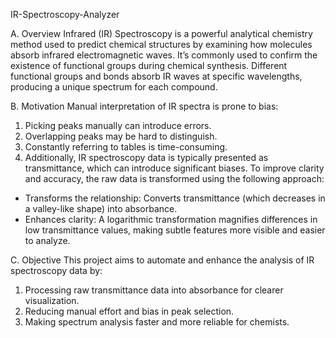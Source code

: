 IR-Spectroscopy-Analyzer

A. Overview
Infrared (IR) Spectroscopy is a powerful analytical chemistry method used to predict chemical structures by examining how molecules absorb infrared electromagnetic waves. It’s commonly used to confirm the existence of functional groups during chemical synthesis. Different functional groups and bonds absorb IR waves at specific wavelengths, producing a unique spectrum for each compound.

B. Motivation
Manual interpretation of IR spectra is prone to bias:
1. Picking peaks manually can introduce errors.
2. Overlapping peaks may be hard to distinguish.
3. Constantly referring to tables is time-consuming.
4. Additionally, IR spectroscopy data is typically presented as transmittance, which can introduce significant biases. To improve clarity and accuracy, the raw data is transformed using the following approach:
- Transforms the relationship: Converts transmittance (which decreases in a valley-like shape) into absorbance.
- Enhances clarity: A logarithmic transformation magnifies differences in low transmittance values, making subtle features more visible and easier to analyze.

C. Objective
This project aims to automate and enhance the analysis of IR spectroscopy data by:
1. Processing raw transmittance data into absorbance for clearer visualization.
2. Reducing manual effort and bias in peak selection.
3. Making spectrum analysis faster and more reliable for chemists.
